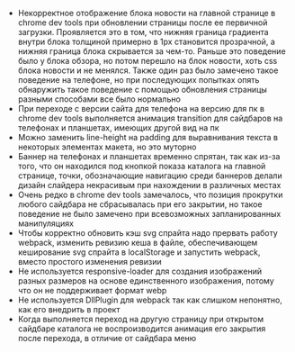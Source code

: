 - Некорректное отображение блока новости на  главной странице в chrome dev tools при обновлении страницы после ее первичной загрузки. Проявляется это в том, что нижняя граница градиента внутри блока толщиной примерно в 1px становится прозрачной, а нижняя граница блока скрывается за чем-то. Раньше это поведение было у блока обзора, но потом перешло на блок новости, хоть css блока новости и не менялся. Также один раз было замечено такое поведение на телефоне, но при последующих попытках опять обнаружить такое поведение с помощью обновления страницы разными способами все было нормально
- При переходе с версии сайта для телефона на версию для пк в chrome dev tools выполняется анимация transition для сайдбаров на телефонах и планшетах, имеющих другой вид на пк
- Можно заменить line-height на padding для выравнивания текста в некоторых элементах макета, но это муторно
- Баннер на телефонах и планшетах временно спрятан, так как из-за того, что он находился под кнопкой показа каталога на главной странице, точки, обозначающие навигацию среди баннеров делали дизайн слайдера некрасивым при нахождении в различных местах
- Очень редко в chrome dev tools замечалось, что позиция прокрутки любого сайдбара не сбрасывалась при его закрытии, но такое поведение не было замечено при всевозможных запланированных манипуляциях
- Чтобы корректно обновить кэш svg спрайта надо прервать работу webpack, изменить ревизию кеша в файле, обеспечивающем кеширование svg спрайта в localStorage и запустить webpack, вместо простого изменения ревизии
- Не используется responsive-loader для создания изображений разных размеров на основе единственного изображения, потому что он не поддерживает формат webp
- Не используется DllPlugin для webpack так как слишком непонятно, как его внедрить в проект
- Когда выполняется переход на другую страницу при открытом сайдбаре каталога не воспроизводится анимация его закрытия после перехода, в отличие от сайдбара меню
<!--stackedit_data:
eyJoaXN0b3J5IjpbLTEyOTE2NjUxMTRdfQ==
-->